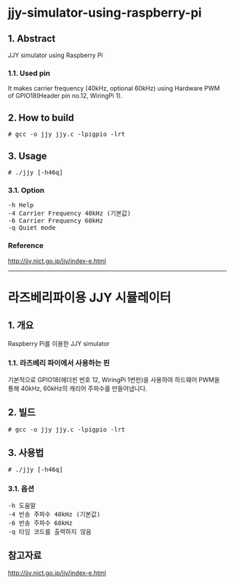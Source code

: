 jjy-simulator-using-raspberry-pi
==============

## 1. Abstract
JJY simulator using Raspberry Pi
### 1.1. Used pin
It makes carrier frequency (40kHz, optional 60kHz) using Hardware PWM of GPIO18(Header pin no.12, WiringPi 1).

## 2. How to build
<pre># gcc -o jjy jjy.c -lpigpio -lrt</pre>

## 3. Usage
<pre># ./jjy [-h46q]</pre>

### 3.1. Option
<pre>-h Help
-4 Carrier Frequency 40kHz (기본값)
-6 Carrier Frequency 60kHz
-q Quiet mode</pre>

### Reference
http://jjy.nict.go.jp/jjy/index-e.html



***
라즈베리파이용 JJY 시뮬레이터
==============


## 1. 개요
Raspberry Pi를 이용한 JJY simulator
### 1.1. 라즈베리 파이에서 사용하는 핀
기본적으로 GPIO18(헤더핀 번호 12, WiringPi 1번핀)을 사용하여 하드웨어 PWM을 통해 40kHz, 60kHz의 캐리어 주파수를 만들어냅니다.

## 2. 빌드
<pre># gcc -o jjy jjy.c -lpigpio -lrt</pre>

## 3. 사용법
<pre># ./jjy [-h46q]</pre>

### 3.1. 옵션
<pre>-h 도움말
-4 반송 주파수 40kHz (기본값)
-6 반송 주파수 60kHz
-q 타임 코드를 출력하지 않음</pre>

## 참고자료
http://jjy.nict.go.jp/jjy/index-e.html
